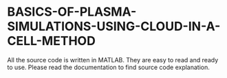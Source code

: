 # BASICS-OF-PLASMA-SIMULATIONS-USING-CLOUD-IN-A-CELL-METHOD
All the source code is written in MATLAB. They are easy to read and ready to use. Please read the documentation to find source code explanation.
